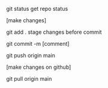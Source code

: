 git status get repo status

[make changes]

git add . stage changes before commit

git commit -m [comment]

git push origin main

[make changes on github]

git pull origin main
